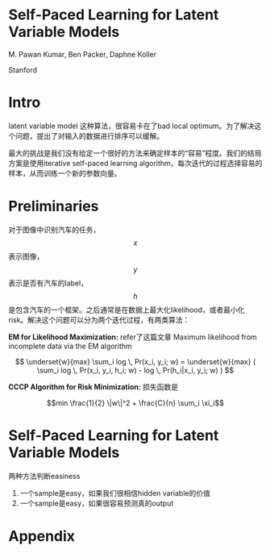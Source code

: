 # Self-Paced Learning for Latent Variable Models

M. Pawan Kumar, Ben Packer, Daphne Koller

Stanford

# Intro

latent variable model 这种算法，很容易卡在了bad local optimum。为了解决这个问题，提出了对输入的数据进行排序可以缓解。

最大的挑战是我们没有给定一个很好的方法来确定样本的“容易”程度。我们的结局方案是使用iterative self-paced learning algorithm，每次迭代的过程选择容易的样本，从而训练一个新的参数向量。

# Preliminaries

对于图像中识别汽车的任务，$$x$$表示图像，$$y$$表示是否有汽车的label，$$h$$是包含汽车的一个框架。之后通常是在数据上最大化likelihood，或者最小化risk。解决这个问题可以分为两个迭代过程，有两类算法：

**EM for Likelihood Maximization:** refer了这篇文章 Maximum likelihood from incomplete data via the EM algorithm

$$ \underset{w}{max} \sum_i log \, Pr(x_i, y_i; w) = \underset{w}{max} ( \sum_i log \, Pr(x_i, y_i, h_i; w) - log \, Pr(h_i|x_i, y_i; w) ) $$

**CCCP Algorithm for Risk Minimization:** 损失函数是

$$min \frac{1}{2} \|w\|^2 + \frac{C}{n} \sum_i \xi_i$$

# Self-Paced Learning for Latent Variable Models

两种方法判断easiness

1. 一个sample是easy，如果我们很相信hidden variable的价值
2. 一个sample是easy，如果很容易预测真的output



# Appendix

